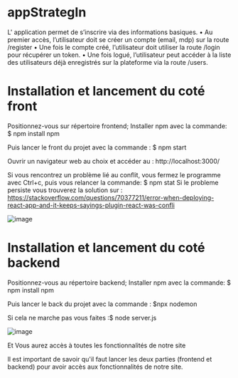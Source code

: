 # appStrategIn


L' application permet de s’inscrire via des informations basiques.
• Au premier accès, l’utilisateur doit se créer un compte (email, mdp) sur la route /register
• Une fois le compte créé, l’utilisateur doit utiliser la route /login pour récupérer un token.
• Une fois logué, l’utilisateur peut accéder à la liste des utilisateurs déjà enregistrés sur la plateforme via la route /users.


# Installation et lancement du coté front

Positionnez-vous sur répertoire frontend;
Installer npm avec la commande: $ npm install npm

Puis lancer le front du projet avec la commande : $ npm start

Ouvrir un navigateur web au choix et accéder au : http://localhost:3000/

Si vous rencontrez un problème lié au conflit, vous fermez le programme avec Ctrl+c, puis vous relancer la commande: $ npm stat
Si le probleme persiste vous trouverez la solution sur : 
https://stackoverflow.com/questions/70377211/error-when-deploying-react-app-and-it-keeps-sayings-plugin-react-was-confli

![image](https://user-images.githubusercontent.com/82518647/146827000-9da1b34b-6313-468b-98d9-47f6e02da2d2.png)

# Installation et lancement du coté backend

Positionnez-vous au répertoire backend;
Installer npm avec la commande: $ npm install npm

Puis lancer le back du projet avec la commande : $npx nodemon

Si cela ne marche pas vous faites :$ node server.js

![image](https://user-images.githubusercontent.com/82518647/146836623-eeb72aac-6cd7-4e69-9b50-044b6690dbcc.png)

Et Vous aurez accès à toutes les fonctionnalités de notre site

Il est important de savoir qu'il faut lancer les deux parties (frontend et backend) pour avoir accès aux fonctionnalités de notre site.
